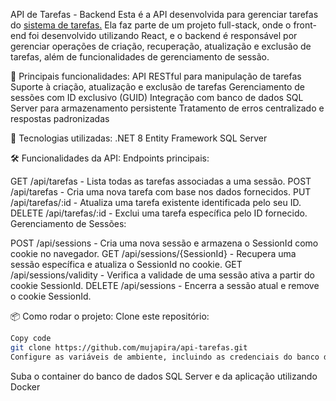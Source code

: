 API de Tarefas - Backend
Esta é a API desenvolvida para gerenciar tarefas do <a href="https://github.com/mujapira/Tarefas">sistema de tarefas.</a> Ela faz parte de um projeto full-stack, onde 
o front-end foi desenvolvido utilizando React, e o backend é responsável por gerenciar operações de criação, recuperação, atualização e exclusão de tarefas, além de funcionalidades de gerenciamento de sessão.

🔨 Principais funcionalidades:
 API RESTful para manipulação de tarefas
 Suporte à criação, atualização e exclusão de tarefas
 Gerenciamento de sessões com ID exclusivo (GUID)
 Integração com banco de dados SQL Server para armazenamento persistente
 Tratamento de erros centralizado e respostas padronizadas

🚀 Tecnologias utilizadas:
.NET 8
Entity Framework
SQL Server

🛠 Funcionalidades da API:
Endpoints principais:

GET /api/tarefas - Lista todas as tarefas associadas a uma sessão.
POST /api/tarefas - Cria uma nova tarefa com base nos dados fornecidos.
PUT /api/tarefas/:id - Atualiza uma tarefa existente identificada pelo seu ID.
DELETE /api/tarefas/:id - Exclui uma tarefa específica pelo ID fornecido.
Gerenciamento de Sessões:

POST /api/sessions - Cria uma nova sessão e armazena o SessionId como cookie no navegador.
GET /api/sessions/{SessionId} - Recupera uma sessão específica e atualiza o SessionId no cookie.
GET /api/sessions/validity - Verifica a validade de uma sessão ativa a partir do cookie SessionId.
DELETE /api/sessions - Encerra a sessão atual e remove o cookie SessionId.

📦 Como rodar o projeto:
Clone este repositório:

```bash
Copy code
git clone https://github.com/mujapira/api-tarefas.git
Configure as variáveis de ambiente, incluindo as credenciais do banco de dados.
```
Suba o container do banco de dados SQL Server e da aplicação utilizando Docker
